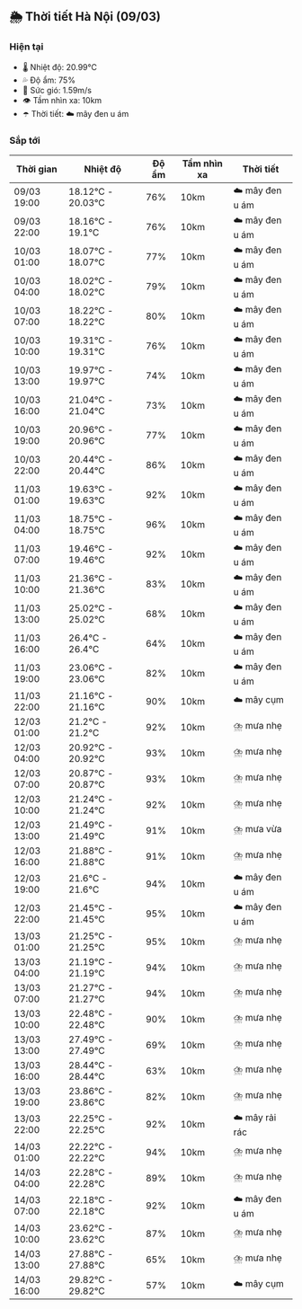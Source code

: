 ## 🌦️ Thời tiết Hà Nội (09/03)

### Hiện tại

- 🌡️ Nhiệt độ: 20.99℃
- 💦 Độ ẩm: 75%
- 💨 Sức gió: 1.59m/s
- 👁️ Tầm nhìn xa: 10km
- ☂️ Thời tiết: ☁️ mây đen u ám

### Sắp tới

| Thời gian | Nhiệt độ | Độ ẩm | Tầm nhìn xa | Thời tiết |
| --- | --- | --- | --- | --- |
| 09/03 19:00 | 18.12℃ - 20.03℃ | 76% | 10km | ☁️ mây đen u ám |
| 09/03 22:00 | 18.16℃ - 19.1℃ | 76% | 10km | ☁️ mây đen u ám |
| 10/03 01:00 | 18.07℃ - 18.07℃ | 77% | 10km | ☁️ mây đen u ám |
| 10/03 04:00 | 18.02℃ - 18.02℃ | 79% | 10km | ☁️ mây đen u ám |
| 10/03 07:00 | 18.22℃ - 18.22℃ | 80% | 10km | ☁️ mây đen u ám |
| 10/03 10:00 | 19.31℃ - 19.31℃ | 76% | 10km | ☁️ mây đen u ám |
| 10/03 13:00 | 19.97℃ - 19.97℃ | 74% | 10km | ☁️ mây đen u ám |
| 10/03 16:00 | 21.04℃ - 21.04℃ | 73% | 10km | ☁️ mây đen u ám |
| 10/03 19:00 | 20.96℃ - 20.96℃ | 77% | 10km | ☁️ mây đen u ám |
| 10/03 22:00 | 20.44℃ - 20.44℃ | 86% | 10km | ☁️ mây đen u ám |
| 11/03 01:00 | 19.63℃ - 19.63℃ | 92% | 10km | ☁️ mây đen u ám |
| 11/03 04:00 | 18.75℃ - 18.75℃ | 96% | 10km | ☁️ mây đen u ám |
| 11/03 07:00 | 19.46℃ - 19.46℃ | 92% | 10km | ☁️ mây đen u ám |
| 11/03 10:00 | 21.36℃ - 21.36℃ | 83% | 10km | ☁️ mây đen u ám |
| 11/03 13:00 | 25.02℃ - 25.02℃ | 68% | 10km | ☁️ mây đen u ám |
| 11/03 16:00 | 26.4℃ - 26.4℃ | 64% | 10km | ☁️ mây đen u ám |
| 11/03 19:00 | 23.06℃ - 23.06℃ | 82% | 10km | ☁️ mây đen u ám |
| 11/03 22:00 | 21.16℃ - 21.16℃ | 90% | 10km | ☁️ mây cụm |
| 12/03 01:00 | 21.2℃ - 21.2℃ | 92% | 10km | ⛈️ mưa nhẹ |
| 12/03 04:00 | 20.92℃ - 20.92℃ | 93% | 10km | ⛈️ mưa nhẹ |
| 12/03 07:00 | 20.87℃ - 20.87℃ | 93% | 10km | ⛈️ mưa nhẹ |
| 12/03 10:00 | 21.24℃ - 21.24℃ | 92% | 10km | ⛈️ mưa nhẹ |
| 12/03 13:00 | 21.49℃ - 21.49℃ | 91% | 10km | ⛈️ mưa vừa |
| 12/03 16:00 | 21.88℃ - 21.88℃ | 91% | 10km | ⛈️ mưa nhẹ |
| 12/03 19:00 | 21.6℃ - 21.6℃ | 94% | 10km | ☁️ mây đen u ám |
| 12/03 22:00 | 21.45℃ - 21.45℃ | 95% | 10km | ☁️ mây đen u ám |
| 13/03 01:00 | 21.25℃ - 21.25℃ | 95% | 10km | ⛈️ mưa nhẹ |
| 13/03 04:00 | 21.19℃ - 21.19℃ | 94% | 10km | ⛈️ mưa nhẹ |
| 13/03 07:00 | 21.27℃ - 21.27℃ | 94% | 10km | ⛈️ mưa nhẹ |
| 13/03 10:00 | 22.48℃ - 22.48℃ | 90% | 10km | ⛈️ mưa nhẹ |
| 13/03 13:00 | 27.49℃ - 27.49℃ | 69% | 10km | ⛈️ mưa nhẹ |
| 13/03 16:00 | 28.44℃ - 28.44℃ | 63% | 10km | ⛈️ mưa nhẹ |
| 13/03 19:00 | 23.86℃ - 23.86℃ | 82% | 10km | ⛈️ mưa nhẹ |
| 13/03 22:00 | 22.25℃ - 22.25℃ | 92% | 10km | ☁️ mây rải rác |
| 14/03 01:00 | 22.22℃ - 22.22℃ | 94% | 10km | ⛈️ mưa nhẹ |
| 14/03 04:00 | 22.28℃ - 22.28℃ | 89% | 10km | ⛈️ mưa nhẹ |
| 14/03 07:00 | 22.18℃ - 22.18℃ | 92% | 10km | ☁️ mây đen u ám |
| 14/03 10:00 | 23.62℃ - 23.62℃ | 87% | 10km | ⛈️ mưa nhẹ |
| 14/03 13:00 | 27.88℃ - 27.88℃ | 65% | 10km | ⛈️ mưa nhẹ |
| 14/03 16:00 | 29.82℃ - 29.82℃ | 57% | 10km | ☁️ mây cụm |
